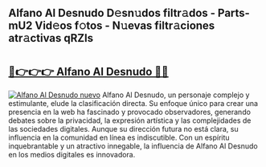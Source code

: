 ## Alfano Al Desnudo D𝚎sn𝚞dos filtr𝚊dos - Parts-mU2 Vid𝚎os f𝚘tos - N𝚞evas filtr𝚊ciones atr𝚊ctivas qRZls

# <h2><a href="http://mb4nf2.tromn.icu/?c=Alfano+Al+Desnudo">🔗👉👉👉 Alfano Al Desnudo 🔗🔗</a></h2>

[![Alfano Al Desnudo nuevo](https://i.imgur.com/pEAQMta.gif)](http://mb4nf2.tromn.icu/?c=Alfano+Al+Desnudo)
Alfano Al Desnudo, un personaje complejo y estimulante, elude la clasificación directa. Su enfoque único para crear una presencia en la web ha fascinado y provocado observadores, generando debates sobre la privacidad, la expresión artística y las complejidades de las sociedades digitales. Aunque su dirección futura no está clara, su influencia en la comunidad en línea es indiscutible. Con un espíritu inquebrantable y un atractivo innegable, la influencia de Alfano Al Desnudo en los medios digitales es innovadora.
